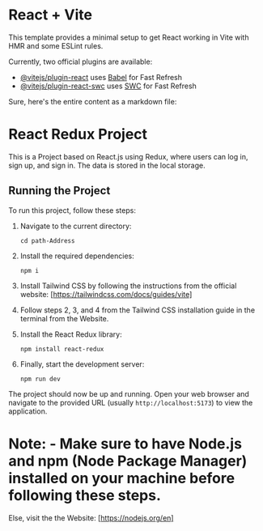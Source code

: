 # React + Vite

This template provides a minimal setup to get React working in Vite with HMR and some ESLint rules.

Currently, two official plugins are available:

- [@vitejs/plugin-react](https://github.com/vitejs/vite-plugin-react/blob/main/packages/plugin-react/README.md) uses [Babel](https://babeljs.io/) for Fast Refresh
- [@vitejs/plugin-react-swc](https://github.com/vitejs/vite-plugin-react-swc) uses [SWC](https://swc.rs/) for Fast Refresh

Sure, here's the entire content as a markdown file:

# React Redux Project

This is a Project based on React.js using Redux, where users can log in, sign up, and sign in. The data is stored in the local storage.

## Running the Project

To run this project, follow these steps:

1. Navigate to the current directory:

   ```
   cd path-Address
   ```

2. Install the required dependencies:

   ```
   npm i
   ```

3. Install Tailwind CSS by following the instructions from the official website: [https://tailwindcss.com/docs/guides/vite]

4. Follow steps 2, 3, and 4 from the Tailwind CSS installation guide in the terminal from the Website.

5. Install the React Redux library:

   ```
   npm install react-redux
   ```

6. Finally, start the development server:

   ```
   npm run dev
   ```

The project should now be up and running. Open your web browser and navigate to the provided URL (usually `http://localhost:5173`) to view the application.

# Note: - Make sure to have Node.js and npm (Node Package Manager) installed on your machine before following these steps.

Else, visit the the Website: [https://nodejs.org/en]

